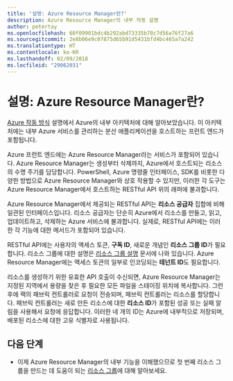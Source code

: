 ```yaml
---
title: '설명: Azure Resource Manager란?'
description: Azure Resource Manager의 내부 작동 설명
author: petertay
ms.openlocfilehash: 60f09901bdc4b292abd73335b78c7d56a76f27a6
ms.sourcegitcommit: 2e8b06e9c07875d65b91d5431bfd4bc465a7a242
ms.translationtype: HT
ms.contentlocale: ko-KR
ms.lasthandoff: 02/09/2018
ms.locfileid: "29062031"
---
```

# <a name="explainer-what-is-azure-resource-manager"></a>설명: Azure Resource Manager란?

[Azure 작동 방식](azure-explainer.md) 설명에서 Azure의 내부 아키텍처에 대해 알아보았습니다. 이 아키텍처에는 내부 Azure 서비스를 관리하는 분산 애플리케이션을 호스트하는 프런트 엔드가 포함됩니다.

Azure 프런트 엔드에는 Azure Resource Manager라는 서비스가 포함되어 있습니다. Azure Resource Manager는 생성부터 삭제까지, Azure에서 호스트되는 리소스의 수명 주기를 담당합니다. PowerShell, Azure 명령줄 인터페이스, SDK를 비롯한 다양한 방법으로 Azure Resource Manager와 상호 작용할 수 있지만, 이러한 각 도구는 Azure Resource Manager에서 호스트하는 RESTful API 위의 래퍼에 불과합니다.

Azure Resource Manager에서 제공되는 RESTful API는 **리소스 공급자** 집합에 비해 일관된 인터페이스입니다. 리소스 공급자는 단순히 Azure에서 리소스를 만들고, 읽고, 업데이트하고, 삭제하는 Azure 서비스에 불과합니다. 실제로, RESTful API에는 이러한 각 기능에 대한 메서드가 포함되어 있습니다. 

RESTful API에는 사용자의 액세스 토큰, **구독 ID**, 새로운 개념인 **리소스 그룹 ID**가 필요합니다. 리소스 그룹에 대한 설명은 [리소스 그룹 설명](resource-group-explainer.md) 문서에 나와 있습니다. Azure Resource Manager에는 액세스 토큰의 일부로 인코딩되는 **테넌트 ID**도 필요합니다. 

리소스를 생성하기 위한 유효한 API 호출이 수신되면, Azure Resource Manager는 지정된 지역에서 용량을 찾은 후 필요한 모든 파일을 스테이징 위치에 복사합니다. 그런 후에 랙의 패브릭 컨트롤러로 요청이 전송되며, 패브릭 컨트롤러는 리소스를 할당합니다. 패브릭 컨트롤러는 새로 만든 리소스에 대한 **리소스 ID**가 포함된 성공 또는 실패 알림을 사용해서 요청에 응답합니다. 이러한 네 개의 ID는 Azure에 내부적으로 저장되며, 배포된 리소스에 대한 고유 식별자로 사용됩니다.

## <a name="next-steps"></a>다음 단계

* 이제 Azure Resource Manager의 내부 기능을 이해했으므로 첫 번째 리소스 그룹을 만드는 데 도움이 되는 [리소스 그룹](resource-group-explainer.md)에 대해 알아보세요.
